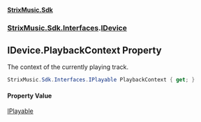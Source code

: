 #### [StrixMusic.Sdk](./index.md 'index')
### [StrixMusic.Sdk.Interfaces](./StrixMusic-Sdk-Interfaces.md 'StrixMusic.Sdk.Interfaces').[IDevice](./StrixMusic-Sdk-Interfaces-IDevice.md 'StrixMusic.Sdk.Interfaces.IDevice')
## IDevice.PlaybackContext Property
The context of the currently playing track.  
```csharp
StrixMusic.Sdk.Interfaces.IPlayable PlaybackContext { get; }
```
#### Property Value
[IPlayable](./StrixMusic-Sdk-Interfaces-IPlayable.md 'StrixMusic.Sdk.Interfaces.IPlayable')  
